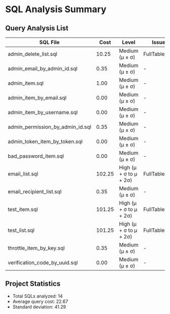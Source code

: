 # SQL Analysis Summary

## Query Analysis List
| SQL File | Cost | Level | Issues | Report |
|----------|------|-------|---------|---------|
| admin\_delete\_list.sql | 10.25 | Medium (μ ± σ) | FullTableScan | [Details](admin_delete_list.md) |
| admin\_email\_by\_admin\_id.sql | 0.35 | Medium (μ ± σ) | - | [Details](admin_email_by_admin_id.md) |
| admin\_item.sql | 1.00 | Medium (μ ± σ) | - | [Details](admin_item.md) |
| admin\_item\_by\_email.sql | 0.00 | Medium (μ ± σ) | - | [Details](admin_item_by_email.md) |
| admin\_item\_by\_username.sql | 0.00 | Medium (μ ± σ) | - | [Details](admin_item_by_username.md) |
| admin\_permission\_by\_admin\_id.sql | 0.35 | Medium (μ ± σ) | - | [Details](admin_permission_by_admin_id.md) |
| admin\_token\_item\_by\_token.sql | 0.00 | Medium (μ ± σ) | - | [Details](admin_token_item_by_token.md) |
| bad\_password\_item.sql | 0.00 | Medium (μ ± σ) | - | [Details](bad_password_item.md) |
| email\_list.sql | 102.25 | High (μ + σ to μ + 2σ) | FullTableScan | [Details](email_list.md) |
| email\_recipient\_list.sql | 0.35 | Medium (μ ± σ) | - | [Details](email_recipient_list.md) |
| test\_item.sql | 101.25 | High (μ + σ to μ + 2σ) | FullTableScan | [Details](test_item.md) |
| test\_list.sql | 101.25 | High (μ + σ to μ + 2σ) | FullTableScan | [Details](test_list.md) |
| throttle\_item\_by\_key.sql | 0.35 | Medium (μ ± σ) | - | [Details](throttle_item_by_key.md) |
| verification\_code\_by\_uuid.sql | 0.00 | Medium (μ ± σ) | - | [Details](verification_code_by_uuid.md) |

## Project Statistics
- Total SQLs analyzed: 14
- Average query cost: 22.67
- Standard deviation: 41.29